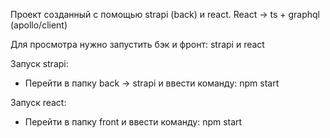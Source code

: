 Проект созданный с помощью strapi (back) и react.
React -> ts + graphql (apollo/client)

Для просмотра нужно запустить бэк и фронт: strapi и react

Запуск strapi:
- Перейти в папку back -> strapi и ввести команду: npm start

Запуск react:
- Перейти в папку front и ввести команду: npm start